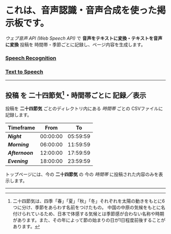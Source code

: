 # これは、音声認識・音声合成を使った掲示板です。

*ウェブ音声 API (Web Speech API)* で **音声をテキストに変換・テキストを音声に変換**
投稿を 時間帯・季節ごとに記録し、ページ内容を生成します。

### [Speech Recognition](js/recognition.html)
### [Text to Speech](js/synthesis.html)

---

## 投稿 を 二十四節気[^1]・時間帯ごとに 記録／表示
投稿を **二十四節気** ごとのディレクトリ内にある *時間帯* ごとの CSVファイルに記録します。

[^1]:二十四節気は、四季「春」「夏」「秋」「冬」それぞれを太陽の動きをもとに6つに分け、季節をあらわす名前をつけたもの。
中国の中原の気候をもとに名付けられているため、日本で体感する気候とは季節感が合わない名称や時期があります。また、その年によって節の始まりの日が1日程度前後することがあります。


| Timeframe  |   From   |    To    |
|:-----------|:--------:|:--------:|
| ***Night***     | 00:00:00 | 05:59:59 |
| ***Morning***   | 06:00:00 | 11:59:59 |
| ***Afternoon*** | 12:00:00 | 17:59:59 |
| ***Evening***   | 18:00:00 | 23:59:59 |

トップページには、今の **二十四節気** の 今の *時間帯* に投稿された内容のみを表示します。

***
